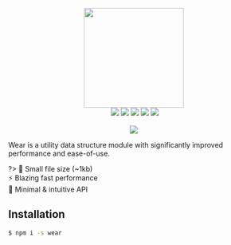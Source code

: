<p align="center"><img src="https://wear.js.org/img/wear.png" width="200"><br>&nbsp;<img src="https://img.shields.io/appveyor/ci/gruntjs/grunt.svg">&nbsp;<img src="https://img.shields.io/npm/v/wear.svg?maxAge=3600">&nbsp;<img src="https://img.shields.io/npm/dt/wear.svg?maxAge=3600">&nbsp;<img src="https://img.shields.io/npm/l/wear.svg">&nbsp;<img src="https://badgen.net/bundlephobia/minzip/wear"><br><br><img src="https://nodei.co/npm/wear.png?downloads=true&stars=true"></p>

Wear is a utility data structure module with significantly improved performance and ease-of-use.

?> 🎉 Small file size (~1kb)  
⚡️ Blazing fast performance  
🚀 Minimal & intuitive API

## Installation

```bash
$ npm i -s wear
```
